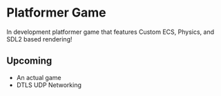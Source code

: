 # Platformer Game

In development platformer game that features Custom ECS, Physics, and SDL2 based rendering!

## Upcoming
- An actual game
- DTLS UDP Networking
